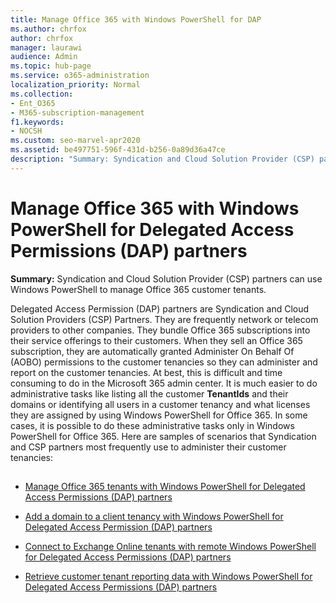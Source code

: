 ```yaml
---
title: Manage Office 365 with Windows PowerShell for DAP
ms.author: chrfox
author: chrfox
manager: laurawi
audience: Admin
ms.topic: hub-page
ms.service: o365-administration
localization_priority: Normal
ms.collection: 
- Ent_O365
- M365-subscription-management
f1.keywords:
- NOCSH
ms.custom: seo-marvel-apr2020
ms.assetid: be497751-596f-431d-b256-0a89d36a47ce
description: "Summary: Syndication and Cloud Solution Provider (CSP) partners can use Windows PowerShell to manage Office 365 customer tenants."
---
```


# Manage Office 365 with Windows PowerShell for Delegated Access Permissions (DAP) partners

 **Summary:** Syndication and Cloud Solution Provider (CSP) partners can use Windows PowerShell to manage Office 365 customer tenants.
  
Delegated Access Permission (DAP) partners are Syndication and Cloud Solution Providers (CSP) Partners. They are frequently network or telecom providers to other companies. They bundle Office 365 subscriptions into their service offerings to their customers. When they sell an Office 365 subscription, they are automatically granted Administer On Behalf Of (AOBO) permissions to the customer tenancies so they can administer and report on the customer tenancies. At best, this is difficult and time consuming to do in the Microsoft 365 admin center. It is much easier to do administrative tasks like listing all the customer **TenantIds** and their domains or identifying all users in a customer tenancy and what licenses they are assigned by using Windows PowerShell for Office 365. In some cases, it is possible to do these administrative tasks only in Windows PowerShell for Office 365. Here are samples of scenarios that Syndication and CSP partners most frequently use to administer their customer tenancies:
  
## 

- [Manage Office 365 tenants with Windows PowerShell for Delegated Access Permissions (DAP) partners](manage-office-365-tenants-with-windows-powershell-for-delegated-access-permissio.md)
    
- [Add a domain to a client tenancy with Windows PowerShell for Delegated Access Permission (DAP) partners](add-a-domain-to-a-client-tenancy-with-windows-powershell-for-delegated-access-pe.md)
    
- [Connect to Exchange Online tenants with remote Windows PowerShell for Delegated Access Permissions (DAP) partners](connect-to-exchange-online-tenants-with-remote-windows-powershell-for-delegated.md)
    
- [Retrieve customer tenant reporting data with Windows PowerShell for Delegated Access Permissions (DAP) partners](retrieve-customer-tenant-reporting-data-with-windows-powershell-for-delegated-ac.md)
    

    

